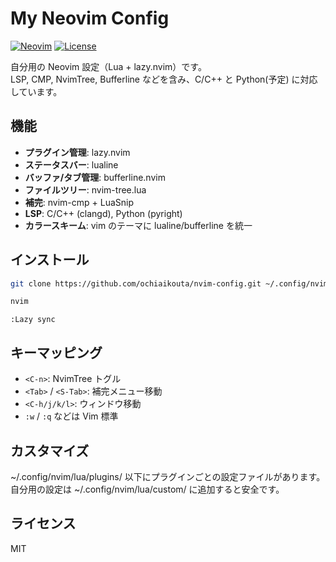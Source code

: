 # My Neovim Config

[![Neovim](https://img.shields.io/badge/Editor-Neovim-blue)](https://neovim.io/)
[![License](https://img.shields.io/badge/License-MIT-green)](LICENSE)

自分用の Neovim 設定（Lua + lazy.nvim）です。  
LSP, CMP, NvimTree, Bufferline などを含み、C/C++ と Python(予定) に対応しています。

## 機能

- **プラグイン管理**: lazy.nvim
- **ステータスバー**: lualine
- **バッファ/タブ管理**: bufferline.nvim
- **ファイルツリー**: nvim-tree.lua
- **補完**: nvim-cmp + LuaSnip
- **LSP**: C/C++ (clangd), Python (pyright)
- **カラースキーム**: vim のテーマに lualine/bufferline を統一

## インストール

```bash
git clone https://github.com/ochiaikouta/nvim-config.git ~/.config/nvim
```
```bash
nvim
```
```vim
:Lazy sync
```
## キーマッピング
- `<C-n>`: NvimTree トグル
- `<Tab>` / `<S-Tab>`: 補完メニュー移動
- `<C-h/j/k/l>`: ウィンドウ移動
- `:w` / `:q` などは Vim 標準

## カスタマイズ
~/.config/nvim/lua/plugins/ 以下にプラグインごとの設定ファイルがあります。
自分用の設定は ~/.config/nvim/lua/custom/ に追加すると安全です。

## ライセンス

MIT

